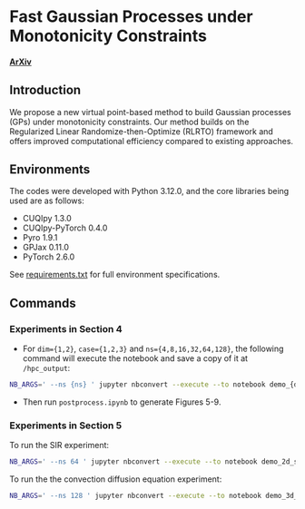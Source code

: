 # Fast Gaussian Processes under Monotonicity Constraints

#### [ArXiv](https://google.com)

## Introduction

We propose a new virtual point-based method to build Gaussian processes (GPs) under monotonicity constraints. Our method builds on the Regularized Linear Randomize-then-Optimize (RLRTO) framework and offers improved computational efficiency compared to existing approaches.

## Environments

The codes were developed with Python 3.12.0, and the core libraries being used are as follows:

- CUQIpy 1.3.0
- CUQIpy-PyTorch 0.4.0
- Pyro 1.9.1
- GPJax 0.11.0
- PyTorch 2.6.0

See [requirements.txt](requirements.txt) for full environment specifications.

## Commands

### Experiments in Section 4
- For `dim={1,2}`, `case={1,2,3}` and `ns={4,8,16,32,64,128}`, the following command will execute the notebook and save a copy of it at `/hpc_output`:

```bash
NB_ARGS=' --ns {ns} ' jupyter nbconvert --execute --to notebook demo_{dim}d_{case}.ipynb --output hpc_output/demo_{dim}d_{case}_{ns}.ipynb
```
- Then run `postprocess.ipynb` to generate Figures 5-9.

### Experiments in Section 5
To run the SIR experiment:
```bash
NB_ARGS=' --ns 64 ' jupyter nbconvert --execute --to notebook demo_2d_sir.ipynb --output hpc_output/demo_2d_sir_64.ipynb
```

To run the the convection diffusion equation experiment:
```bash
NB_ARGS=' --ns 128 ' jupyter nbconvert --execute --to notebook demo_3d_convection_diffusion.ipynb --output hpc_output/demo_3d_convection_diffusion_128.ipynb
```
